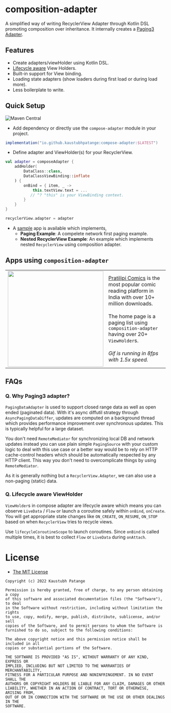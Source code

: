 # composition-adapter

A simplified way of writing RecyclerView Adapter through Kotlin DSL promoting composition over
inheritance. It internally creates a [Paging3 Adapter](#q-why-paging3-adapter).

## Features

- Create adapters/viewHolder using Kotlin DSL.
- [Lifecycle aware](#q-lifecycle-aware-viewholder) View Holders.
- Built-in support for View binding.
- Loading state adapters (show loaders during first load or during load more).
- Less boilerplate to write.

## Quick Setup

![Maven Central](https://img.shields.io/maven-central/v/io.github.kaustubhpatange/compose-adapter)

- Add dependency or directly use the `compose-adapter` module in your project.

```groovy
implementation("io.github.kaustubhpatange:compose-adapter:$LATEST")
```

- Define adapter and ViewHolder(s) for your RecyclerView.

```kotlin
val adapter = composeAdapter {
    addHolder(
        DataClass::class,
        DataClassViewBinding::inflate
    ) {
        onBind = { item, _ ->
            this.textView.text = ...
           // ^? "this" is your ViewBinding context.
        }
    }
}

recyclerView.adapter = adapter
```

- A [sample](sample/) app is available which implements,
  - **Paging Example**: A compelete network first paging example.
  - **Nested RecyclerView Example**: An example which implements nested `RecyclerView` using composition adapter.

## Apps using `composition-adapter`

|                                                         |                                                                                                                                                                                                                                                                                                                                   |
| ------------------------------------------------------- | --------------------------------------------------------------------------------------------------------------------------------------------------------------------------------------------------------------------------------------------------------------------------------------------------------------------------------- |
| <img width="300" src="art/pratilipi-comics-demo.gif" /> | [Pratilipi Comics](https://play.google.com/store/apps/details?id=com.pratilipi.comics) is the most popular comic reading platform in India with over 10+ million downloads. <br><br> The home page is a paging list using `composition-adapter` having over 20+ `ViewHolder`s. <br><br> _Gif is running in 8fps with 1.5x speed._ |

## FAQs

### Q. Why Paging3 adapter?

`PagingDataAdapter` is used to support closed range data as well as open ended (paginated data).
With it's async diffutil strategy through `AsyncPagingDataDiffer`, updates are computed on a
background thread which provides performance improvement over synchronous updates. This is typically
helpful for a large dataset.

You don't need `RemoteMediator` for synchronizing local DB and network updates instead you can use
plain simple `PagingSource` with your custom logic to deal with this use case or a better way would
be to rely on HTTP cache-control headers which should be automatically respected by any HTTP client.
This way you don't need to overcomplicate things by using `RemoteMediator`.

As it is generally nothing but a `RecyclerView.Adapter`, we can also use a non-paging (static) data.

### Q. Lifecycle aware ViewHolder

`ViewHolder`s in compose adapter are lifecycle aware which means you can observe `LiveData` / `Flow`
or launch a coroutine safely within `onBind`, `onCreate`. You will get appropriate state changes
like `ON_CREATE`, `ON_RESUME`, `ON_STOP` based on when `RecyclerView` tries to recycle views.

Use `lifecycleCoroutineScope` to launch coroutines. Since `onBind` is called multiple times, it is best to collect `Flow` or `LiveData` during `onAttach`.

# License

- [The MIT License](LICENSE)

```
Copyright (c) 2022 Kaustubh Patange

Permission is hereby granted, free of charge, to any person obtaining a copy
of this software and associated documentation files (the "Software"), to deal
in the Software without restriction, including without limitation the rights
to use, copy, modify, merge, publish, distribute, sublicense, and/or sell
copies of the Software, and to permit persons to whom the Software is
furnished to do so, subject to the following conditions:

The above copyright notice and this permission notice shall be included in all
copies or substantial portions of the Software.

THE SOFTWARE IS PROVIDED "AS IS", WITHOUT WARRANTY OF ANY KIND, EXPRESS OR
IMPLIED, INCLUDING BUT NOT LIMITED TO THE WARRANTIES OF MERCHANTABILITY,
FITNESS FOR A PARTICULAR PURPOSE AND NONINFRINGEMENT. IN NO EVENT SHALL THE
AUTHORS OR COPYRIGHT HOLDERS BE LIABLE FOR ANY CLAIM, DAMAGES OR OTHER
LIABILITY, WHETHER IN AN ACTION OF CONTRACT, TORT OR OTHERWISE, ARISING FROM,
OUT OF OR IN CONNECTION WITH THE SOFTWARE OR THE USE OR OTHER DEALINGS IN THE
SOFTWARE.
```
